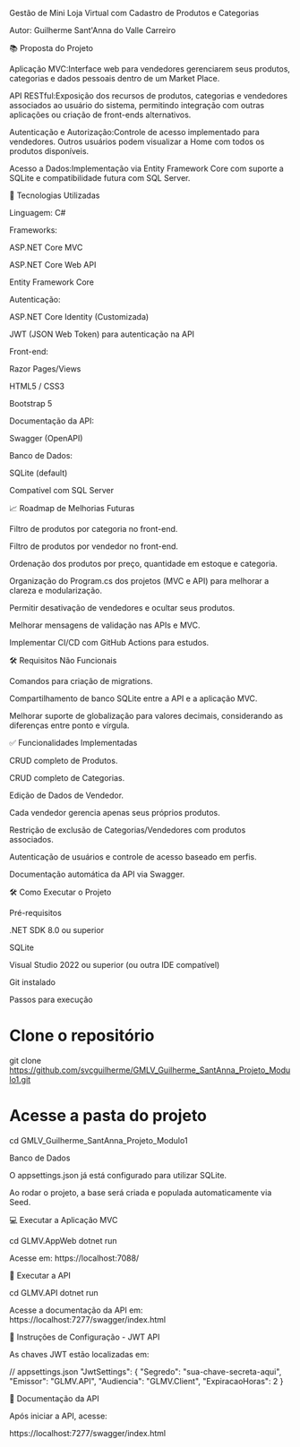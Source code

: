 Gestão de Mini Loja Virtual com Cadastro de Produtos e Categorias

Autor: Guilherme Sant'Anna do Valle Carreiro

📚 Proposta do Projeto

Aplicação MVC:Interface web para vendedores gerenciarem seus produtos, categorias e dados pessoais dentro de um Market Place.

API RESTful:Exposição dos recursos de produtos, categorias e vendedores associados ao usuário do sistema, permitindo integração com outras aplicações ou criação de front-ends alternativos.

Autenticação e Autorização:Controle de acesso implementado para vendedores. Outros usuários podem visualizar a Home com todos os produtos disponíveis.

Acesso a Dados:Implementação via Entity Framework Core com suporte a SQLite e compatibilidade futura com SQL Server.

🚀 Tecnologias Utilizadas

Linguagem: C#

Frameworks:

ASP.NET Core MVC

ASP.NET Core Web API

Entity Framework Core

Autenticação:

ASP.NET Core Identity (Customizada)

JWT (JSON Web Token) para autenticação na API

Front-end:

Razor Pages/Views

HTML5 / CSS3

Bootstrap 5

Documentação da API:

Swagger (OpenAPI)

Banco de Dados:

SQLite (default)

Compatível com SQL Server

📈 Roadmap de Melhorias Futuras

Filtro de produtos por categoria no front-end.

Filtro de produtos por vendedor no front-end.

Ordenação dos produtos por preço, quantidade em estoque e categoria.

Organização do Program.cs dos projetos (MVC e API) para melhorar a clareza e modularização.

Permitir desativação de vendedores e ocultar seus produtos.

Melhorar mensagens de validação nas APIs e MVC.

Implementar CI/CD com GitHub Actions para estudos.

🛠️ Requisitos Não Funcionais

Comandos para criação de migrations.

Compartilhamento de banco SQLite entre a API e a aplicação MVC.

Melhorar suporte de globalização para valores decimais, considerando as diferenças entre ponto e vírgula.

✅ Funcionalidades Implementadas

CRUD completo de Produtos.

CRUD completo de Categorias.

Edição de Dados de Vendedor.

Cada vendedor gerencia apenas seus próprios produtos.

Restrição de exclusão de Categorias/Vendedores com produtos associados.

Autenticação de usuários e controle de acesso baseado em perfis.

Documentação automática da API via Swagger.

🛠️ Como Executar o Projeto

Pré-requisitos

.NET SDK 8.0 ou superior

SQLite

Visual Studio 2022 ou superior (ou outra IDE compatível)

Git instalado

Passos para execução

# Clone o repositório
git clone https://github.com/svcguilherme/GMLV_Guilherme_SantAnna_Projeto_Modulo1.git

# Acesse a pasta do projeto
cd GMLV_Guilherme_SantAnna_Projeto_Modulo1

Banco de Dados

O appsettings.json já está configurado para utilizar SQLite.

Ao rodar o projeto, a base será criada e populada automaticamente via Seed.

💻 Executar a Aplicação MVC

cd GLMV.AppWeb
dotnet run

Acesse em: https://localhost:7088/

📡 Executar a API

cd GLMV.API
dotnet run

Acesse a documentação da API em: https://localhost:7277/swagger/index.html

🔑 Instruções de Configuração - JWT API

As chaves JWT estão localizadas em:

// appsettings.json
"JwtSettings": {
  "Segredo": "sua-chave-secreta-aqui",
  "Emissor": "GLMV.API",
  "Audiencia": "GLMV.Client",
  "ExpiracaoHoras": 2
}

📄 Documentação da API

Após iniciar a API, acesse:

https://localhost:7277/swagger/index.html